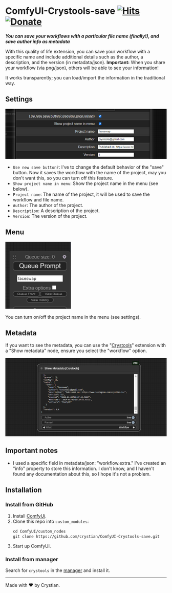 # ComfyUI-Crystools-save [![Hits](https://hits.seeyoufarm.com/api/count/incr/badge.svg?url=https%3A%2F%2Fgithub.com%2Fcrystian%2FComfyUI-Crystools-save&count_bg=%2379C83D&title_bg=%23555555&icon=&icon_color=%23E7E7E7&title=hits&edge_flat=false)](https://hits.seeyoufarm.com) [![Donate](https://img.shields.io/badge/Donate-PayPal-blue.svg)](https://paypal.me/crystian77)

**_You can save your workflows with a particular file name (finally!), and save author info as metadata_**

With this quality of life extension, you can save your workflow with a specific name and include additional details such as the author, a description, and the version (in metadata/json).
**Important:** When you share your workflow (via png/json), others will be able to see your information!

It works transparently; you can load/import the information in the traditional way.

## Settings
![Settings](./docs/settings.png)
 
* `Use new save button?`: I've to change the default behavior of the "save" button. Now it saves the workflow with the name of the project, may you don't want this, so you can turn off this feature.
* `Show project name in menu`: Show the project name in the menu (see below).
* `Project name`: The name of the project, it will be used to save the workflow and file name.
* `Author`: The author of the project.
* `Description`: A description of the project.
* `Version`: The version of the project.

## Menu
![Project-name](./docs/project-name.png)

You can turn on/off the project name in the menu (see settings).

## Metadata

If you want to see the metadata, you can use the "[Crystools](https://github.com/crystian/ComfyUI-Crystools)" extension with a "Show metadata" node, ensure you select the "workflow" option.

![Show metadata](./docs/show-metadata.png)


## Important notes

* I used a specific field in metadata/json: "workflow.extra." I've created an "info" property to store this information. I don't know, and I haven't found any documentation about this, so I hope it's not a problem.


## Installation

### Install from GitHub
1. Install [ComfyUi](https://github.com/comfyanonymous/ComfyUI).
2. Clone this repo into `custom_modules`:
    ```
    cd ComfyUI/custom_nodes
    git clone https://github.com/crystian/ComfyUI-Crystools-save.git
    ```
3. Start up ComfyUI.

### Install from manager

Search for `crystools` in the [manager](https://github.com/ltdrdata/ComfyUI-Manager.git) and install it.

---

Made with ❤️ by Crystian.
